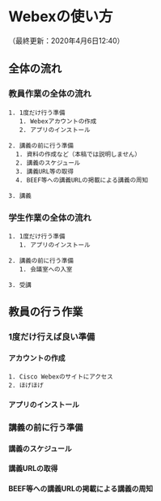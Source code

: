 # Webexの使い方

（最終更新：2020年4月6日12:40）

## 全体の流れ

### 教員作業の全体の流れ

    1. 1度だけ行う準備
       1. Webexアカウントの作成
       2. アプリのインストール

    2. 講義の前に行う準備
      1. 資料の作成など（本稿では説明しません）
      2. 講義のスケジュール
      3. 講義URL等の取得
      4. BEEF等への講義URLの掲載による講義の周知

    3. 講義

### 学生作業の全体の流れ

    1. 1度だけ行う準備
       1. アプリのインストール

    2. 講義の前に行う準備
       1. 会議室への入室

    3. 受講

## 教員の行う作業

### 1度だけ行えば良い準備

#### アカウントの作成

    1. Cisco Webexのサイトにアクセス
    2. ほげほげ

#### アプリのインストール

### 講義の前に行う準備

#### 講義のスケジュール

#### 講義URLの取得

#### BEEF等への講義URLの掲載による講義の周知

